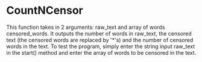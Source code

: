 CountNCensor
============

This function takes in 2 arguments: raw_text and array of words censored_words. It outputs the number of words in raw_text,
the censored text (the censored words are replaced by '*'s) and the number of censored words in the text. To test the program,
simply enter the string input raw_text in the start() method and enter the array of words to be censored in the text. 
